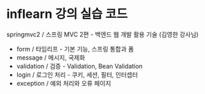# inflearn 강의 실습 코드



springmvc2 / 스프링 MVC 2편 - 백엔드 웹 개발 활용 기술 (김영한 강사님)
- form / 타임리프 - 기본 기능, 스프링 통합과 폼
- message / 메시지, 국제화
- validation / 검증 - Validation, Bean Validation 
- login / 로그인 처리 - 쿠키, 세션, 필터, 인터셉터
- exception / 예외 처리와 오류 페이지